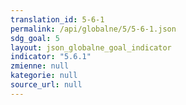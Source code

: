```yaml
---
translation_id: 5-6-1
permalink: /api/globalne/5/5-6-1.json
sdg_goal: 5
layout: json_globalne_goal_indicator
indicator: "5.6.1"
zmienne: null
kategorie: null
source_url: null
---
```

